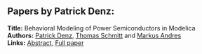 <h2>Papers by Patrick Denz:</h2>
<p>
<b>Title:</b> Behavioral Modeling of Power Semiconductors in Modelica<br />
<b>Authors:</b> <a href="../authors/author_66.html">Patrick Denz</a>, <a href="../authors/author_275.html">Thomas Schmitt</a> and <a href="../authors/author_10.html">Markus Andres</a><br />
<b>Links:</b> <a href="../abstracts/abstract_37.pdf">Abstract</a>, <a href="../submissions/ECP14096343_DenzSchmittAndres.pdf">Full paper</a>
</p>